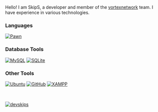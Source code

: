 Hello! I am SkipS, a developer and member of the [vortexnetwork](https://site.vortexnetwork.online) team. I have experience in various technologies.

### Languages

[![Pawn](https://img.shields.io/badge/Pawn-dbb284?style=for-the-badge&logo=pawn&logoColor=white)](https://github.com/pawn-lang)

### Database Tools

[![MySQL](https://img.shields.io/badge/MySQL-4479A1?style=for-the-badge&logo=mysql&logoColor=white)](https://www.mysql.com/)
[![SQLite](https://img.shields.io/badge/SQLite-003B57?style=for-the-badge&logo=sqlite&logoColor=white)](https://sqlite.org/index.html)


### Other Tools

[![Ubuntu](https://img.shields.io/badge/Ubuntu-E95420?style=for-the-badge&logo=ubuntu&logoColor=white)](https://ubuntu.com/)
[![GitHub](https://img.shields.io/badge/GitHub-181717?style=for-the-badge&logo=github&logoColor=white)](https://github.com)
[![XAMPP](https://img.shields.io/badge/XAMPP-FB7A24?style=for-the-badge&logo=xampp&logoColor=white)](https://www.apachefriends.org/index.html)

<br />
<br />

<a href="https://github.com/devskips">
  <img align="center" src="https://github-readme-stats.anuraghazra1.vercel.app/api?username=devskips&show_icons=true&theme=radical&line_height=27" alt="devskips" />
</a>
